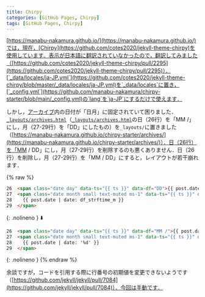 ```yaml
---
title: Chirpy
categories: [GitHub Pages, Chirpy]
tags: [GitHub Pages, Chirpy]
---
```

[https://manabu-nakamura.github.io/](https://manabu-nakamura.github.io/)では，現在，[Chirpy](https://github.com/cotes2020/jekyll-theme-chirpy)を使用しています．表示が日本語に翻訳されていなかったので，翻訳してみました（[https://github.com/cotes2020/jekyll-theme-chirpy/pull/2295](https://github.com/cotes2020/jekyll-theme-chirpy/pull/2295)）．[`_data/locales/ja-JP.yml`](https://github.com/cotes2020/jekyll-theme-chirpy/blob/master/_data/locales/ja-JP.yml)を`_data/locales`に置き，[`_config.yml`](https://github.com/manabu-nakamura/chirpy-starter/blob/main/_config.yml)の`lang`を`ja-JP`にするだけで使えます．

しかし，[アーカイブ](https://manabu-nakamura.github.io/archives/)内の日付が「日月」に固定されていて困りました．[`_layouts/archives.html`](https://github.com/manabu-nakamura/chirpy-starter/blob/main/_layouts/archives.html)（[`_layouts/archives.html`](https://github.com/cotes2020/jekyll-theme-chirpy/blob/master/_layouts/archives.html)の日（26行）を「MM /」にし，月（27-29行）を「DD」にしたもの）を`_layouts/`に置きました（[https://manabu-nakamura.github.io/chirpy-starter/archives/](https://manabu-nakamura.github.io/chirpy-starter/archives/)）．日（26行）を「MM / DD」にし，月（27-29行）を削除するのも悪くありません．日（26行）を削除し，月（27-29行）を「MM / DD」にすると，レイアウトが若干崩れます．

{% raw %}
```html
26  <span class="date day" data-ts="{{ ts }}" data-df="DD">{{ post.date | date: '%d' }}</span>
27  <span class="date month small text-muted ms-1" data-ts="{{ ts }}" data-df="{{ df_dayjs_m }}">
28    {{ post.date | date: df_strftime_m }}
29  </span>
```
{: .nolineno }
⬇️
```html
26  <span class="date day" data-ts="{{ ts }}" data-df="MM /">{{ post.date | date: '%m /' }}</span>
27  <span class="date month small text-muted ms-1" data-ts="{{ ts }}" data-df="DD">
28    {{ post.date | date: '%d' }}
29  </span>
```
{: .nolineno }
{% endraw %}

余談ですが，コードを引用する際に行番号の初期値を変更できないようです（[https://github.com/jekyll/jekyll/pull/7084](https://github.com/jekyll/jekyll/pull/7084)）．今回は手動です．